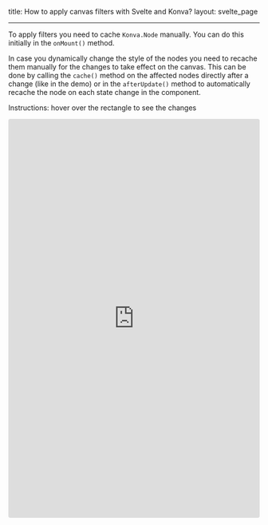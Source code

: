 title: How to apply canvas filters with Svelte and Konva?
layout: svelte_page

---

To apply filters you need to cache `Konva.Node` manually. You can do this initially in the `onMount()` method.

In case you dynamically change the style of the nodes you need to recache them manually for the changes to take effect on the canvas. This can be done by calling the `cache()` method on the affected nodes directly after a change (like in the demo) or in the `afterUpdate()` method to automatically recache the node on each state change in the component.

Instructions: hover over the rectangle to see the changes

<iframe src="https://codesandbox.io/p/sandbox/github/konvajs/site/tree/master/svelte-demos/filters?file=/src/App.svelte" style="width:100%; height:800px; border:0; border-radius: 4px; overflow:hidden;" sandbox="allow-modals allow-forms allow-popups allow-scripts allow-same-origin"></iframe>
